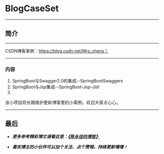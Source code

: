 # BlogCaseSet
----------------------
## 简介

----------------------
CSDN博客案例：https://blog.csdn.net/Mrs_chens！

----------------------
### 内容
1. SpringBoot与Swagger2.0的集成--SpringBootSwaggers
2. SpringBoot与Jsp集成--SpringBoot-Jsp-Jstl
3. 

该小项目将长期维护更新博客里的小案例，欢迎大家点心心。

---------------------------
## 最后

- **_更多参考精彩博文请看这里：[《陈永佳的博客》](https://blog.csdn.net/Mrs_chens)_**

- **_喜欢博主的小伙伴可以加个关注、点个赞哦，持续更新嘿嘿！_**
